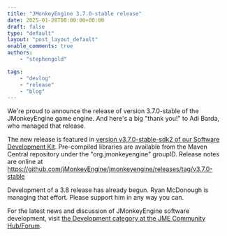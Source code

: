```yaml
---
title: "JMonkeyEngine 3.7.0-stable release"
date: 2025-01-28T08:00:00+00:00
draft: false
type: "default"
layout: "post_layout_default"
enable_comments: true
authors:
    - "stephengold"

tags:
    - "devlog"
    - "release"
    - "blog"
---
```


We're proud to announce the release of version 3.7.0-stable of the JMonkeyEngine game engine.
And here's a big "thank you!" to Adi Barda, who managed that release.

The new release is featured in [version v3.7.0-stable-sdk2 of our Software Development Kit](https://github.com/jMonkeyEngine/sdk/releases/tag/v3.7.0-stable-sdk2).
Pre-compiled libraries are available from the Maven Central repository under the "org.jmonkeyengine" groupID.
Release notes are online at https://github.com/jMonkeyEngine/jmonkeyengine/releases/tag/v3.7.0-stable

Development of a 3.8 release has already begun. Ryan McDonough is managing that effort. Please support him in any way you can.

For the latest news and discussion of JMonkeyEngine software development, visit [the Development category at the JME Community Hub/Forum](https://hub.jmonkeyengine.org/c/development-discussion-jme3/9).
